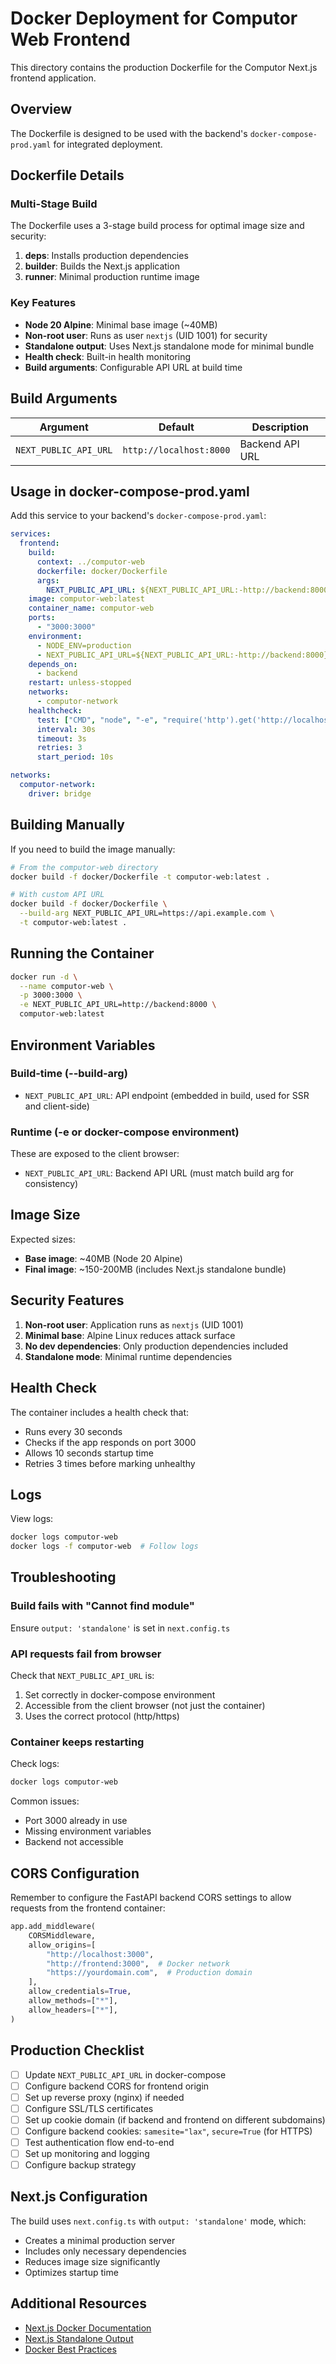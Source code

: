 # Docker Deployment for Computor Web Frontend

This directory contains the production Dockerfile for the Computor Next.js frontend application.

## Overview

The Dockerfile is designed to be used with the backend's `docker-compose-prod.yaml` for integrated deployment.

## Dockerfile Details

### Multi-Stage Build

The Dockerfile uses a 3-stage build process for optimal image size and security:

1. **deps**: Installs production dependencies
2. **builder**: Builds the Next.js application
3. **runner**: Minimal production runtime image

### Key Features

- **Node 20 Alpine**: Minimal base image (~40MB)
- **Non-root user**: Runs as user `nextjs` (UID 1001) for security
- **Standalone output**: Uses Next.js standalone mode for minimal bundle
- **Health check**: Built-in health monitoring
- **Build arguments**: Configurable API URL at build time

## Build Arguments

| Argument | Default | Description |
|----------|---------|-------------|
| `NEXT_PUBLIC_API_URL` | `http://localhost:8000` | Backend API URL |

## Usage in docker-compose-prod.yaml

Add this service to your backend's `docker-compose-prod.yaml`:

```yaml
services:
  frontend:
    build:
      context: ../computor-web
      dockerfile: docker/Dockerfile
      args:
        NEXT_PUBLIC_API_URL: ${NEXT_PUBLIC_API_URL:-http://backend:8000}
    image: computor-web:latest
    container_name: computor-web
    ports:
      - "3000:3000"
    environment:
      - NODE_ENV=production
      - NEXT_PUBLIC_API_URL=${NEXT_PUBLIC_API_URL:-http://backend:8000}
    depends_on:
      - backend
    restart: unless-stopped
    networks:
      - computor-network
    healthcheck:
      test: ["CMD", "node", "-e", "require('http').get('http://localhost:3000/', (r) => {process.exit(r.statusCode === 200 ? 0 : 1)})"]
      interval: 30s
      timeout: 3s
      retries: 3
      start_period: 10s

networks:
  computor-network:
    driver: bridge
```

## Building Manually

If you need to build the image manually:

```bash
# From the computor-web directory
docker build -f docker/Dockerfile -t computor-web:latest .

# With custom API URL
docker build -f docker/Dockerfile \
  --build-arg NEXT_PUBLIC_API_URL=https://api.example.com \
  -t computor-web:latest .
```

## Running the Container

```bash
docker run -d \
  --name computor-web \
  -p 3000:3000 \
  -e NEXT_PUBLIC_API_URL=http://backend:8000 \
  computor-web:latest
```

## Environment Variables

### Build-time (--build-arg)

- `NEXT_PUBLIC_API_URL`: API endpoint (embedded in build, used for SSR and client-side)

### Runtime (-e or docker-compose environment)

These are exposed to the client browser:

- `NEXT_PUBLIC_API_URL`: Backend API URL (must match build arg for consistency)

## Image Size

Expected sizes:
- **Base image**: ~40MB (Node 20 Alpine)
- **Final image**: ~150-200MB (includes Next.js standalone bundle)

## Security Features

1. **Non-root user**: Application runs as `nextjs` (UID 1001)
2. **Minimal base**: Alpine Linux reduces attack surface
3. **No dev dependencies**: Only production dependencies included
4. **Standalone mode**: Minimal runtime dependencies

## Health Check

The container includes a health check that:
- Runs every 30 seconds
- Checks if the app responds on port 3000
- Allows 10 seconds startup time
- Retries 3 times before marking unhealthy

## Logs

View logs:

```bash
docker logs computor-web
docker logs -f computor-web  # Follow logs
```

## Troubleshooting

### Build fails with "Cannot find module"

Ensure `output: 'standalone'` is set in `next.config.ts`

### API requests fail from browser

Check that `NEXT_PUBLIC_API_URL` is:
1. Set correctly in docker-compose environment
2. Accessible from the client browser (not just the container)
3. Uses the correct protocol (http/https)

### Container keeps restarting

Check logs:
```bash
docker logs computor-web
```

Common issues:
- Port 3000 already in use
- Missing environment variables
- Backend not accessible

## CORS Configuration

Remember to configure the FastAPI backend CORS settings to allow requests from the frontend container:

```python
app.add_middleware(
    CORSMiddleware,
    allow_origins=[
        "http://localhost:3000",
        "http://frontend:3000",  # Docker network
        "https://yourdomain.com",  # Production domain
    ],
    allow_credentials=True,
    allow_methods=["*"],
    allow_headers=["*"],
)
```

## Production Checklist

- [ ] Update `NEXT_PUBLIC_API_URL` in docker-compose
- [ ] Configure backend CORS for frontend origin
- [ ] Set up reverse proxy (nginx) if needed
- [ ] Configure SSL/TLS certificates
- [ ] Set up cookie domain (if backend and frontend on different subdomains)
- [ ] Configure backend cookies: `samesite="lax"`, `secure=True` (for HTTPS)
- [ ] Test authentication flow end-to-end
- [ ] Set up monitoring and logging
- [ ] Configure backup strategy

## Next.js Configuration

The build uses `next.config.ts` with `output: 'standalone'` mode, which:
- Creates a minimal production server
- Includes only necessary dependencies
- Reduces image size significantly
- Optimizes startup time

## Additional Resources

- [Next.js Docker Documentation](https://nextjs.org/docs/deployment#docker-image)
- [Next.js Standalone Output](https://nextjs.org/docs/advanced-features/output-file-tracing)
- [Docker Best Practices](https://docs.docker.com/develop/dev-best-practices/)
